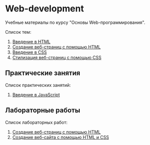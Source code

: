 # Web-development

Учебные материалы по курсу "Основы Web-программирования".

Список тем:
1. [Введение в HTML](https://github.com/Vladislav-Lyuminarskiy/Web-course/tree/master/01-HTML-1)
2. [Создание веб-страниц с помощью HTML](https://github.com/Vladislav-Lyuminarskiy/Web-course/tree/master/02-HTML-2)
3. [Введение в CSS](https://github.com/Vladislav-Lyuminarskiy/Web-course/tree/master/04-CSS-1)
4. [Стилизация веб-страниц с помощью CSS](https://github.com/Vladislav-Lyuminarskiy/Web-course/tree/master/05-CSS-2)

## Практические занятия

Список практических занятий:
1. [Введение в JavaScript](practice/lesson1/README.md)

## Лабораторные работы

Список лабораторных работ:
1. [Создание веб-страниц с помощью HTML](https://github.com/Vladislav-Lyuminarskiy/Web-course/tree/master/labs/lab1.md)
2. [Создание веб-сайта с помощью HTML и CSS](https://github.com/Vladislav-Lyuminarskiy/Web-course/tree/master/labs/lab2.md)